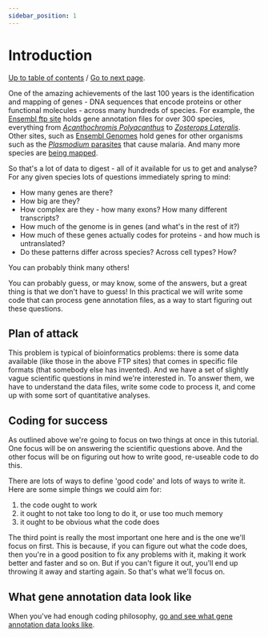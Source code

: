 ```yaml
---
sidebar_position: 1
---
```


# Introduction

[Up to table of contents](README.md) / [Go to next page](What_gene_annotation_data_looks_like.md).

One of the amazing achievements of the last 100 years is the identification and mapping of genes -
DNA sequences that encode proteins or other functional molecules - across many hundreds of species.
For example, the [Ensembl ftp site](http://ftp.ensembl.org/pub/current_gff3/) holds gene annotation
files for over 300 species, everything from [*Acanthochromis
Polyacanthus*](https://en.wikipedia.org/wiki/Spiny_chromis) to [*Zosterops
Lateralis*](https://en.wikipedia.org/wiki/Silvereye).  Other sites, such as [Ensembl
Genomes](https://ensemblgenomes.org) hold genes for other organisms such as the [*Plasmodium*
parasites](https://plasmodb.org/plasmo/app/downloads/Current_Release/) that cause malaria.  And many
more species are [being mapped](https://www.darwintreeoflife.org).

So that's a lot of data to digest - all of it available for us to get and analyse?  For any given
species lots of questions immediately spring to mind:

- How many genes are there?
- How big are they?
- How complex are they - how many exons?  How many different transcripts?
- How much of the genome is in genes (and what's in the rest of it?)
- How much of these genes actually codes for proteins - and how much is untranslated?
- Do these patterns differ across species?  Across cell types?  How?

You can probably think many others!

You can probably guess, or may know, some of the answers, but a great thing is that we don't have to
guess!  In this practical we will write some code that can process gene annotation files, as a way
to start figuring out these questions.

## Plan of attack

This problem is typical of bioinformatics problems: there is some data available (like those in the
above FTP sites) that comes in specific file formats (that somebody else has invented). And we have
a set of slightly vague scientific questions in mind we're interested in. To answer them, we have to
understand the data files, write some code to process it, and come up with some sort of quantitative
analyses.

## Coding for success

As outlined above we're going to focus on two things at once in this tutorial. One focus will be on
answering the scientific questions above. And the other focus will be on figuring out how to write
good, re-useable code to do this.

There are lots of ways to define 'good code' and lots of ways to write it. Here are some simple
things we could aim for:

1. the code ought to work
2. it ought to not take too long to do it, or use too much memory
3. it ought to be obvious what the code does

The third point is really the most important one here and is the one we'll focus on first. This is because, if
you can figure out what the code does, then you're in a good position to fix any problems with it, making it
work better and faster and so on. But if you can't figure it out, you'll end up throwing it away and starting
again. So that's what we'll focus on.

## What gene annotation data look like

When you've had enough coding philosophy, [go and see what gene annotation data looks like](What_gene_annotation_data_looks_like.md).
